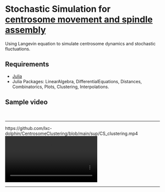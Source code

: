 # Stochastic Simulation for [centrosome movement and spindle assembly](https://www.molbiolcell.org/doi/full/10.1091/mbc.E22-10-0485)
Using Langevin equation to simulate centrosome dynamics and stochastic fluctuations.

## Requirements
- [Julia](https://julialang.org/)
- Julia Packages:
  LinearAlgebra, DifferentialEquations, Distances, Combinatorics, Plots, Clustering, Interpolations.

## Sample video


<p align="center">
    <br>
    <hr />
    https://github.com/lxc-dolphin/CentrosomeClustering/blob/main/sup/CS_clustering.mp4
    <video src="https://github.com/lxc-dolphin/CentrosomeClustering/blob/main/sup/CS_clustering.mp4"></video>
    <hr />  
    <br>
<p>

